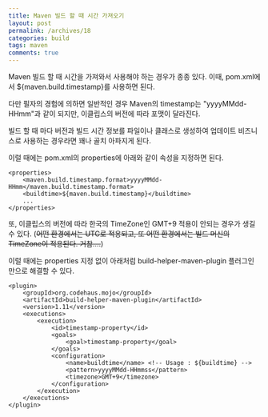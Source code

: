 ```yaml
---
title: Maven 빌드 할 때 시간 가져오기
layout: post
permalink: /archives/18
categories: build
tags: maven
comments: true
---
```

Maven 빌드 할 때 시간을 가져와서 사용해야 하는 경우가 종종 있다. 이때, pom.xml에서 ${maven.build.timestamp}를 사용하면 된다.

다만 필자의 경험에 의하면 일반적인 경우 Maven의 timestamp는 "yyyyMMdd-HHmm"과 같이 되지만, 이클립스의 버전에 따라 포맷이 달라진다.

빌드 할 때 마다 버전과 빌드 시간 정보를 파일이나 클래스로 생성하여 업데이트 비즈니스로 사용하는 경우라면 꽤나 골치 아파지게 된다.

이럴 때에는 pom.xml의 properties에 아래와 같이 속성을 지정하면 된다.

```
<properties>
    <maven.build.timestamp.format>yyyyMMdd-HHmm</maven.build.timestamp.format>
    <buildtime>${maven.build.timestamp}</buildtime>
    ...
</properties>
```

또, 이클립스의 버전에 따라 한국의 TimeZone인 GMT+9 적용이 안되는 경우가 생길 수 있다. (~~어떤 환경에서는 UTC로 적용되고, 또 어떤 환경에서는 빌드 머신의 TimeZone이 적용된다. 거참....~~)

이럴 때에는 properties 지정 없이 아래처럼 build-helper-maven-plugin 플러그인만으로 해결할 수 있다.

```
<plugin>
    <groupId>org.codehaus.mojo</groupId>
    <artifactId>build-helper-maven-plugin</artifactId>
    <version>1.11</version>
    <executions>
        <execution>
            <id>timestamp-property</id>
            <goals>
                <goal>timestamp-property</goal>
            </goals>
            <configuration>
                <name>buildtime</name> <!-- Usage : ${buildtime} -->
                <pattern>yyyyMMdd-HHmmss</pattern>
                <timezone>GMT+9</timezone>
            </configuration>
        </execution>
    </executions>
</plugin>
```
